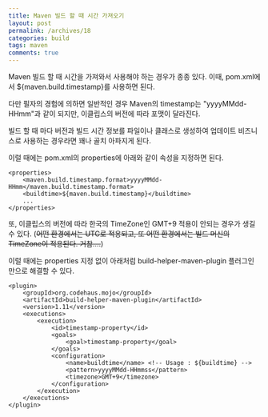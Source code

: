 ```yaml
---
title: Maven 빌드 할 때 시간 가져오기
layout: post
permalink: /archives/18
categories: build
tags: maven
comments: true
---
```

Maven 빌드 할 때 시간을 가져와서 사용해야 하는 경우가 종종 있다. 이때, pom.xml에서 ${maven.build.timestamp}를 사용하면 된다.

다만 필자의 경험에 의하면 일반적인 경우 Maven의 timestamp는 "yyyyMMdd-HHmm"과 같이 되지만, 이클립스의 버전에 따라 포맷이 달라진다.

빌드 할 때 마다 버전과 빌드 시간 정보를 파일이나 클래스로 생성하여 업데이트 비즈니스로 사용하는 경우라면 꽤나 골치 아파지게 된다.

이럴 때에는 pom.xml의 properties에 아래와 같이 속성을 지정하면 된다.

```
<properties>
    <maven.build.timestamp.format>yyyyMMdd-HHmm</maven.build.timestamp.format>
    <buildtime>${maven.build.timestamp}</buildtime>
    ...
</properties>
```

또, 이클립스의 버전에 따라 한국의 TimeZone인 GMT+9 적용이 안되는 경우가 생길 수 있다. (~~어떤 환경에서는 UTC로 적용되고, 또 어떤 환경에서는 빌드 머신의 TimeZone이 적용된다. 거참....~~)

이럴 때에는 properties 지정 없이 아래처럼 build-helper-maven-plugin 플러그인만으로 해결할 수 있다.

```
<plugin>
    <groupId>org.codehaus.mojo</groupId>
    <artifactId>build-helper-maven-plugin</artifactId>
    <version>1.11</version>
    <executions>
        <execution>
            <id>timestamp-property</id>
            <goals>
                <goal>timestamp-property</goal>
            </goals>
            <configuration>
                <name>buildtime</name> <!-- Usage : ${buildtime} -->
                <pattern>yyyyMMdd-HHmmss</pattern>
                <timezone>GMT+9</timezone>
            </configuration>
        </execution>
    </executions>
</plugin>
```
